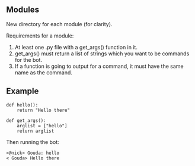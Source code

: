 Modules
-------

New directory for each module (for clarity).

Requirements for a module:

1. At least one .py file with a get_args() function in it.
2. get_args() must return a list of strings which you want to be commands for the bot.
3. If a function is going to output for a command, it must have the same name as the command.

Example
-------

    def hello():
        return "Hello there"

    def get_args():
        arglist = ["hello"]
        return arglist

Then running the bot:

    <@nick> Gouda: hello
    < Gouda> Hello there
